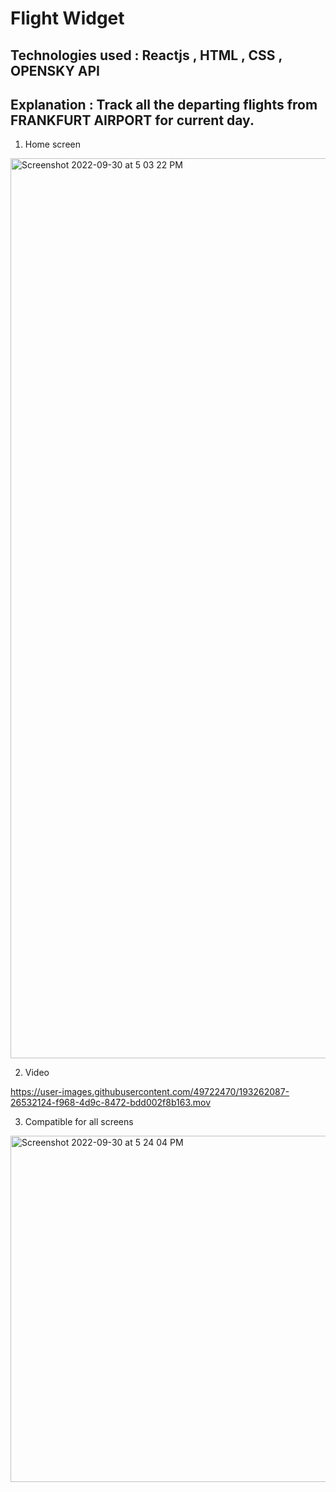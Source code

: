 # Flight Widget

## Technologies used : Reactjs , HTML , CSS , OPENSKY API

## Explanation : Track all the departing flights from FRANKFURT AIRPORT for current day.

1) Home screen 



<img width="1440" alt="Screenshot 2022-09-30 at 5 03 22 PM" src="https://user-images.githubusercontent.com/49722470/193262060-7c782ba6-0029-4053-89b8-042d37840f88.png">


2) Video 




https://user-images.githubusercontent.com/49722470/193262087-26532124-f968-4d9c-8472-bdd002f8b163.mov

3) Compatible for all screens

<img width="554" alt="Screenshot 2022-09-30 at 5 24 04 PM" src="https://user-images.githubusercontent.com/49722470/193264134-e1490b38-d4cf-4aca-bec2-773d662c5be5.png">
